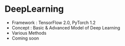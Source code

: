 # DeepLearning
- Framework : TensorFlow 2.0, PyTorch 1.2
- Concept : Basic & Advanced Model of Deep Learning
- Various Methods
- Coming soon
